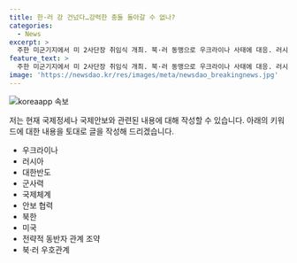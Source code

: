 ```yaml
---
title: 한·러 강 건넜다…강력한 충돌 돌아갈 수 없나?
categories:
  - News
excerpt: >
  주한 미군기지에서 미 2사단장 취임식 개최. 북·러 동맹으로 우크라이나 사태에 대응. 러시아 대통령 한국의 우크라 무기 지원은 큰 실수. 북·러 관계 유사. 한·러 관계 회복은 시일 필요. 북·러는 우크라이나 전쟁 이후에도 연대 유지 가능성. 미·일·한 안보 협력 강화 가능성도 제기. 한국의 전술핵 배치 가능성도 언급.
feature_text: >
  주한 미군기지에서 미 2사단장 취임식 개최. 북·러 동맹으로 우크라이나 사태에 대응. 러시아 대통령 한국의 우크라 무기 지원은 큰 실수. 북·러 관계 유사. 한·러 관계 회복은 시일 필요. 북·러는 우크라이나 전쟁 이후에도 연대 유지 가능성. 미·일·한 안보 협력 강화 가능성도 제기. 한국의 전술핵 배치 가능성도 언급.
image: 'https://newsdao.kr/res/images/meta/newsdao_breakingnews.jpg'
---
```


<p><img src="https://newsdao.kr/res/images/meta/newsdao_breakingnews.jpg" alt="koreaapp 속보" /></p>

<p>저는 현재 국제정세나 국제안보와 관련된 내용에 대해 작성할 수 있습니다. 아래의 키워드에 대한 내용을 토대로 글을 작성해 드리겠습니다.</p>

<ul>
<li>우크라이나</li>
<li>러시아</li>
<li>대한반도</li>
<li>군사력</li>
<li>국제체계</li>
<li>안보 협력</li>
<li>북한</li>
<li>미국</li>
<li>전략적 동반자 관계 조약</li>
<li>북·러 우호관계</li>
</ul>

